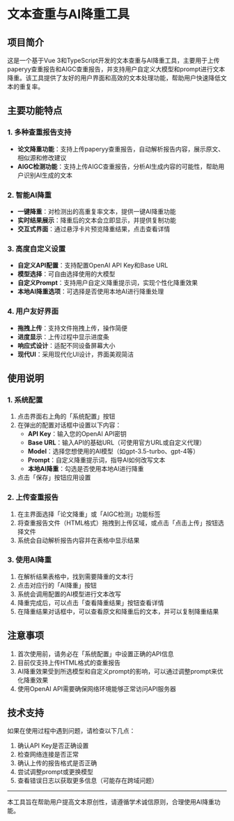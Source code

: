# 文本查重与AI降重工具

## 项目简介

这是一个基于Vue 3和TypeScript开发的文本查重与AI降重工具，主要用于上传paperyy查重报告和AIGC查重报告，并支持用户自定义大模型和prompt进行文本降重。该工具提供了友好的用户界面和高效的文本处理功能，帮助用户快速降低文本的重复率。

## 主要功能特点

### 1. 多种查重报告支持

- **论文降重功能**：支持上传paperyy查重报告，自动解析报告内容，展示原文、相似源和修改建议
- **AIGC检测功能**：支持上传AIGC查重报告，分析AI生成内容的可能性，帮助用户识别AI生成的文本

### 2. 智能AI降重

- **一键降重**：对检测出的高重复率文本，提供一键AI降重功能
- **实时结果展示**：降重后的文本会立即显示，并提供复制功能
- **交互式界面**：通过悬浮卡片预览降重结果，点击查看详情

### 3. 高度自定义设置

- **自定义API配置**：支持配置OpenAI API Key和Base URL
- **模型选择**：可自由选择使用的大模型
- **自定义Prompt**：支持用户自定义降重提示词，实现个性化降重效果
- **本地AI降重选项**：可选择是否使用本地AI进行降重处理

### 4. 用户友好界面

- **拖拽上传**：支持文件拖拽上传，操作简便
- **进度显示**：上传过程中显示进度条
- **响应式设计**：适配不同设备屏幕大小
- **现代UI**：采用现代化UI设计，界面美观简洁

## 使用说明

### 1. 系统配置

1. 点击界面右上角的「系统配置」按钮
2. 在弹出的配置对话框中设置以下内容：
   - **API Key**：输入您的OpenAI API密钥
   - **Base URL**：输入API的基础URL（可使用官方URL或自定义代理）
   - **Model**：选择您想使用的AI模型（如gpt-3.5-turbo、gpt-4等）
   - **Prompt**：自定义降重提示词，指导AI如何改写文本
   - **本地AI降重**：勾选是否使用本地AI进行降重
3. 点击「保存」按钮应用设置

### 2. 上传查重报告

1. 在主界面选择「论文降重」或「AIGC检测」功能标签
2. 将查重报告文件（HTML格式）拖拽到上传区域，或点击「点击上传」按钮选择文件
3. 系统会自动解析报告内容并在表格中显示结果

### 3. 使用AI降重

1. 在解析结果表格中，找到需要降重的文本行
2. 点击对应行的「AI降重」按钮
3. 系统会调用配置的AI模型进行文本改写
4. 降重完成后，可以点击「查看降重结果」按钮查看详情
5. 在降重结果对话框中，可以查看原文和降重后的文本，并可以复制降重结果

## 注意事项

1. 首次使用前，请务必在「系统配置」中设置正确的API信息
2. 目前仅支持上传HTML格式的查重报告
3. AI降重效果受到所选模型和自定义prompt的影响，可以通过调整prompt来优化降重效果
4. 使用OpenAI API需要确保网络环境能够正常访问API服务器

## 技术支持

如果在使用过程中遇到问题，请检查以下几点：

1. 确认API Key是否正确设置
2. 检查网络连接是否正常
3. 确认上传的报告格式是否正确
4. 尝试调整prompt或更换模型
5. 查看错误日志以获取更多信息（可能存在跨域问题）

---

本工具旨在帮助用户提高文本原创性，请遵循学术诚信原则，合理使用AI降重功能。

